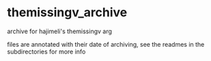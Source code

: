 # themissingv\_archive

archive for hajimeli's themissingv arg

files are annotated with their date of archiving, see the readmes in the subdirectories for more info


